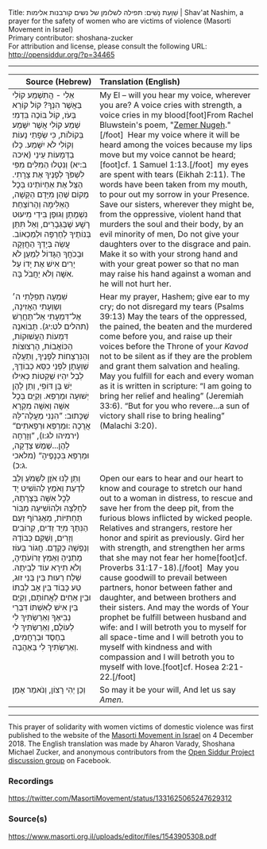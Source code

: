 <html>
<head></head>
<body>
Title: שַׁוְעַת נָשִׁים: תפילה לשלומן של נשים קורבנות אלימות | Shav'at Nashim, a prayer for the safety of women who are victims of violence (Masorti Movement in Israel)<br />
Primary contributor: shoshana-zucker<br />
For attribution and license, please consult the following URL: <a href="http://opensiddur.org/?p=34465">http://opensiddur.org/?p=34465</a>
<p />
<hr />

<table style="margin-left: auto;margin-right: auto;" class="draggable">
<thead><tr><th id="x" style="text-align: right;">Source (Hebrew)</th><th style="text-align: left;">Translation (English)</th></tr></thead>
<tbody>
<tr><td style="vertical-align:top;">
<div class="liturgy"><span lang="he">
אֵלִי - הֲתִשְׁמַע קוֹלִי בַּאֲשֶׁר הִנְךָ? 
קוֹל קוֹרֵא בְּעֹז, קוֹל בּוֹכֶה בִּדְמִי׃ 
שְׁמַע קוֹלִי אֲשֶׁר יִשָּׁמַע בְּקוֹלוֹת, 
כִּי שְׂפָתַי נָעוֹת וְקוֹלִי לֹא יִשָּׁמַע. 
כָּלוּ בַדְּמָעוֹת עֵינַי <span class="citation">(איכה ב:יא)</span> 
וְנִטְלוּ הַמִּלִּים מִפִּי 
לִשְׁפֹּךְ לְפָנֶיךָ אֶת צָרָתִי. 
הַצֵּל אֶת אַחְיוֹתֵינוּ בְּכׇל מָקוֹם 
שֶׁהֵן מִיָּדָם הַקָּשָׁה, 
הָאַלִּימָה וְהָרוֹצַחַת נִשְׁמָתָן וְגוּפָן 
בִּידֵי מִיעוּט רָשָׁע שֶׁבַּגְּבָרִים, 
וְאַל תִּתֵּן בְּנוֹתֶיךָ לְחֶרְפָּה וּלְמַכְאוֹב. 
עֲשֵׂה בְּיָדְךָ הַחֲזָקָה וּבְכֹחֲךָ הַגָּדוֹל 
לְמַעַן לֹא יָרִים אִישׁ אֶת יָדוֹ עַל אִשָּׁה 
וְלֹא יַחֲבֹל בָּה.
</span></div></td>
 
<td style="vertical-align:top;">
<div class="english">
My El – will you hear my voice, wherever you are? 
A voice cries with strength, a voice cries in my blood[foot]From Rachel Bluwstein's poem, "<a href="https://benyehuda.org/read/4548">Zemer Nugeh</a>."[/foot]&nbsp;
Hear my voice where it will be heard among the voices 
because my lips move but my voice cannot be heard;[foot]cf. 1 Samuel 1:13.[/foot]&nbsp;
my eyes are spent with tears <span class="citation">(Eikhah 2:11)</span>.
The words have been taken from my mouth, 
to pour out my sorrow in your Presence. 
Save our sisters, wherever they might be, 
from the oppressive, violent hand 
that murders the soul and their body, 
by an evil minority of men, 
Do not give your daughters over to the disgrace and pain.
Make it so with your strong hand and with your great power
so that no man may raise his hand against a woman
and he will not hurt her.
</div></td></tr>


<tr><td style="vertical-align:top;">
<div class="liturgy"><span lang="he">
שִׁמְעָה תְפִלָּתִי ה׳ וְשַוְעָתִי הַאֲזִינָה, 
אֶל־דִּמְעָתִי אַל־תֶּחֱרַשׁ <span class="citation">(תהלים לט:יג)</span>. 
תָּבוֹאנָה דִּמְעוֹת הַעֲשׁוּקוֹת, 
הַכּוֹאֲבוֹת, הָרְצוּצוֹת וְהַנִּרְצָחוֹת לְפָנֶיךָ, 
וְתַעֲלֶה שַׁוְעָתָן לִפְנֵי כִסֵּא כְבוֹדֶךָ, 
לְבַל יִהְיוּ שְׁקֵטוֹת כְּאִילּוּ יֵשׁ בָּן דּוֹפִי, 
וְתֵן לָהֶן יְשׁוּעָה וּמַרְפֵּא. 
וְקַיֵּם בְּכׇל אִשָּׁה וְאִשָּׁה מִקְרָא שֶׁכָּתוּב: 
”הִנְנִי מַעֲלֶה־לָּהּ אֲרֻכָה :וּמַרְפֵּא וּרְפָאתִים“ <span class="citation">(ירמיהו לג:ו)</span>, 
”וְזָרְחָה לָהֶן...שֶׁמֶשׁ צְדָקָה, וּמַרְפֵּא בִּכְנָפֶיהָ“ <span class="citation">(מלאכי ג:כ)</span>.
</span></div></td>
 
<td style="vertical-align:top;">
<div class="english">
Hear my prayer, Hashem; give ear to my cry; 
do not disregard my tears <span class="citation">(Psalms 39:13)</span>
May the tears of the oppressed, 
the pained, the beaten and the murdered come before you,
and raise up their voices before the Throne of your <em>Kavod</em>
not to be silent as if they are the problem 
and grant them salvation and healing.
May you fulfill for each and every woman as it is written in scripture:
“I am going to bring her relief and healing” <span class="citation">(Jeremiah 33:6)</span>.
“But for you who revere...a sun of victory shall rise to bring healing” <span class="citation">(Malachi 3:20)</span>.
</div></td></tr>


<tr><td style="vertical-align:top;">
<div class="liturgy"><span lang="he">
וְתֵן לָנוּ אֹזֶן לִשְׁמֹעַ וְלֵב לָדַעַת 
וְאֹמֶץ לְהוֹשִׁיט יָד לְכׇל אִשָּׁה בְּצָרָתָהּ, 
לְחַלְּצָהּ וּלְהוֹשִׁיעָהּ מִבּוֹר תַּחְתִּיּוֹת, 
מֵאֶגְרוֹף זַעַם הַנִּתָּךְ מִיַּד זֵדִים, 
קְרוֹבִים וְזָרִים, 
וְשַׁקֵּם כְּבוֹדָהּ וְנַפְשָׁהּ כְּקֶדֶם. 
חֲגוֹר בְּעוֹז מָתְנֶיהָ וְאַמֵּץ זְרוֹעֹתֶיהָ, 
וְלֹא תִירָא עוֹד לְבֵיתָהּ. 
שְׁלַח רֵעוּת בֵּין בְּנֵי זוּג, 
טַע כָּבוֹד בֵּין אָב לְבִתּוֹ 
וּבֵין אַחִים לַאֲחוֹתָם, 
וְקַיֵּם בֵּין אִישׁ לְאִשְׁתּוֹ דִּבְרֵי נְבִיאֶךָ 
וְאֵרַשְׂתִּיךְ לִי לְעוֹלָם, 
וְאֵרַשְׂתִּיךְ לִי בְחֶסֶד וּבְרַחֲמִים, 
וְאֵרַשְׂתִּיךְ לִי בְּאַהֲבָה.
</span></div></td>
 
<td style="vertical-align:top;">
<div class="english">
Open our ears to hear and our heart to know
and courage to stretch our hand out to a woman in distress,
to rescue and save her from the deep pit,
from the furious blows inflicted by wicked people. 
Relatives and strangers,
restore her honor and spirit as previously.
Gird her with strength, and strengthen her arms 
that she may not fear her home[foot]cf. Proverbs 31:17-18).[/foot]&nbsp;
May you cause goodwill to prevail between partners,
honor between father and daughter, 
and between brothers and their sisters.
And may the words of Your prophet be fulfill between husband and wife:
and I will betroth you to myself for all space-time
and I will betroth you to myself with kindness and with compassion
and I will betroth you to myself with love.[foot]cf. Hosea 2:21-22.[/foot]
</div></td></tr>


<tr><td style="vertical-align:top;">
<div class="liturgy"><span lang="he">
וְכֵן יְהִי רָצוֹן, 
וְנֹאמַר אָמֵן׃
</span></div></td>
 
<td style="vertical-align:top;">
<div class="english">
So may it be your will,
And let us say <em>Amen</em>.
</div></td></tr>
</tbody></table>

<hr />

This prayer of solidarity with women victims of domestic violence was first published to the website of the <a href="https://www.masorti.org.il/shavatnashim">Masorti Movement in Israel</a> on 4 December 2018. The English translation was made by Aharon Varady, Shoshana Michael Zucker, and anonymous contributors from the <a href="https://facebook.com/groups/opensiddur">Open Siddur Project discussion group</a> on Facebook.

<h3>Recordings</h3>

https://twitter.com/MasortiMovement/status/1331625065247629312

<h3>Source(s)</h3>

https://www.masorti.org.il/uploads/editor/files/1543905308.pdf



&nbsp;
</body>
</html>